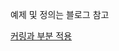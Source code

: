 예제 및 정의는 블로그 참고

[커링과 부분 적용](https://kkangil.github.io/2020/09/06/%EC%BB%A4%EB%A7%81%EA%B3%BC-%EB%B6%80%EB%B6%84-%EC%A0%81%EC%9A%A9/)
